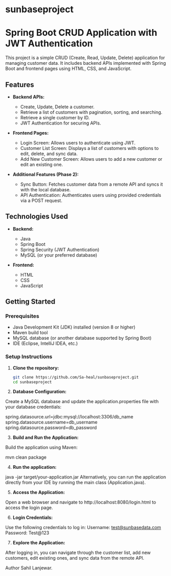 # sunbaseproject

# Spring Boot CRUD Application with JWT Authentication

This project is a simple CRUD (Create, Read, Update, Delete) application for managing customer data. It includes backend APIs implemented with Spring Boot and frontend pages using HTML, CSS, and JavaScript.

## Features

- **Backend APIs:**
  - Create, Update, Delete a customer.
  - Retrieve a list of customers with pagination, sorting, and searching.
  - Retrieve a single customer by ID.
  - JWT Authentication for securing APIs.

- **Frontend Pages:**
  - Login Screen: Allows users to authenticate using JWT.
  - Customer List Screen: Displays a list of customers with options to edit, delete, and sync data.
  - Add New Customer Screen: Allows users to add a new customer or edit an existing one.

- **Additional Features (Phase 2):**
  - Sync Button: Fetches customer data from a remote API and syncs it with the local database.
  - API Authentication: Authenticates users using provided credentials via a POST request.

## Technologies Used

- **Backend:**
  - Java
  - Spring Boot
  - Spring Security (JWT Authentication)
  - MySQL (or your preferred database)

- **Frontend:**
  - HTML
  - CSS
  - JavaScript

## Getting Started

### Prerequisites

- Java Development Kit (JDK) installed (version 8 or higher)
- Maven build tool
- MySQL database (or another database supported by Spring Boot)
- IDE (Eclipse, IntelliJ IDEA, etc.)

### Setup Instructions

1. **Clone the repository:**

   ```bash
   git clone https://github.com/Sa-heal/sunbaseproject.git
   cd sunbaseproject
   
2. **Database Configuration:**

Create a MySQL database and update the application.properties file with your database credentials:

spring.datasource.url=jdbc:mysql://localhost:3306/db_name
spring.datasource.username=db_username
spring.datasource.password=db_password

3. **Build and Run the Application:**

Build the application using Maven:

mvn clean package

4. **Run the application:**

java -jar target/your-application.jar
Alternatively, you can run the application directly from your IDE by running the main class (Application.java).

5. **Access the Application:**

Open a web browser and navigate to http://localhost:8080/login.html to access the login page.

6. **Login Credentials:**

Use the following credentials to log in:
Username: test@sunbasedata.com
Password: Test@123

7. **Explore the Application:**

After logging in, you can navigate through the customer list, add new customers, edit existing ones, and sync data from the remote API.


Author
Sahil Lanjewar.
